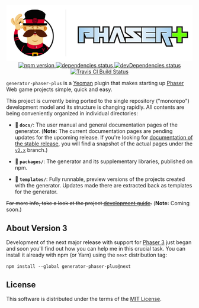<div align="center">
    <img src="docs/media/logo.png" alt="generator-phaser-plus logo" title="generator-phaser-plus">
    <div>
        <a href="https://www.npmjs.com/package/generator-phaser-plus">
            <img
                alt="npm version"
                src="https://img.shields.io/npm/v/generator-phaser-plus/next.svg?style=flat-square">
        </a>
        <a href="https://david-dm.org/rblopes/generator-phaser-plus?path=packages/generator-phaser-plus/">
            <img
                alt="dependencies status"
                src="https://david-dm.org/rblopes/generator-phaser-plus/status.svg?style=flat-square&path=packages/generator-phaser-plus">
        </a>
        <a href="https://david-dm.org/rblopes/generator-phaser-plus?path=packages/generator-phaser-plus/&type=dev">
            <img
                alt="devDependencies status"
                src="https://david-dm.org/rblopes/generator-phaser-plus/dev-status.svg?style=flat-square&path=packages/generator-phaser-plus">
        </a>
        <a href="https://travis-ci.org/rblopes/generator-phaser-plus">
            <img
                alt="Travis CI Build Status"
                src="https://img.shields.io/travis/rblopes/generator-phaser-plus.svg?style=flat-square">
        </a>
    </div>
</div>

`generator-phaser-plus` is a [Yeoman](http://yeoman.io/) plugin that makes starting up [Phaser](http://phaser.io/) Web game projects simple, quick and easy.

This project is currently being ported to the single repository ("monorepo") development model and its structure is changing rapidly. All contents are being conveniently organized in individual directories:

*   **:file_folder: `docs/`**: The user manual and general documentation pages of the generator. (**Note:** The current documentation pages are pending updates for the upcoming release. If you're looking for [documentation of the stable release](https://github.com/rblopes/generator-phaser-plus/blob/v2.x/docs/index.md#generator-phaser-plus-manual), you will find a snapshot of the actual pages under the [`v2.x`](https://github.com/rblopes/generator-phaser-plus/blob/v2.x/) branch.)

*   **:file_folder: `packages/`**: The generator and its supplementary libraries, published on npm.

*   **:file_folder: `templates/`**: Fully runnable, preview versions of the projects created with the generator. Updates made there are extracted back as templates for the generator.

~~For more info, take a look at the project [development guide](docs/dev-guide.md).~~ (**Note:** Coming soon.)


## About Version 3

Development of the next major release with support for [Phaser 3](https://github.com/photonstorm/phaser) just began and soon you'll find out how you can help me in this crucial task. You can install it already with npm (or Yarn) using the `next` distribution tag:

```
npm install --global generator-phaser-plus@next
```


## License

This software is distributed under the terms of the [MIT License](LICENSE.md).
